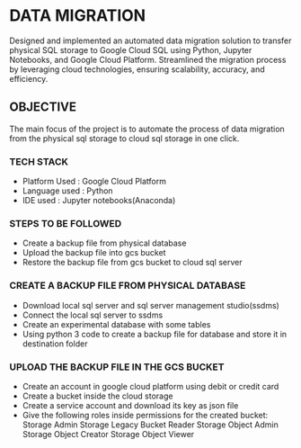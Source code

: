 
# DATA MIGRATION
Designed and implemented an automated data migration solution to transfer physical SQL storage to Google Cloud SQL using Python, Jupyter Notebooks, and Google Cloud Platform. Streamlined the migration process by leveraging cloud technologies, ensuring scalability, accuracy, and efficiency.
## OBJECTIVE
The main focus of the project is to automate the process of data migration from the physical sql storage to cloud sql storage in one click.
### TECH STACK
- Platform Used  : Google Cloud Platform
- Language used  : Python
- IDE used       : Jupyter notebooks(Anaconda)
### STEPS TO BE FOLLOWED
- Create a backup file from physical database
- Upload the backup file into gcs bucket
- Restore the backup file from gcs bucket to cloud sql server 
### CREATE A BACKUP FILE FROM PHYSICAL DATABASE 
- Download local sql server and sql server management studio(ssdms)
- Connect the local sql server to ssdms
- Create an experimental database with some tables
- Using python 3 code to create a backup file for database and store it in destination folder
### UPLOAD THE BACKUP FILE IN THE GCS BUCKET
- Create an account in google cloud platform using debit or credit card
- Create a bucket inside the cloud storage
- Create a service account and download its key as json file
- Give the following roles inside permissions for the created bucket:
                   Storage Admin
                   Storage Legacy Bucket Reader
                   Storage Object Admin
                   Storage Object Creator
                   Storage Object Viewer







